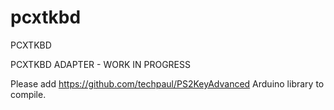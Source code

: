 # pcxtkbd
PCXTKBD

PCXTKBD ADAPTER - WORK IN PROGRESS

Please add https://github.com/techpaul/PS2KeyAdvanced Arduino library to compile.
